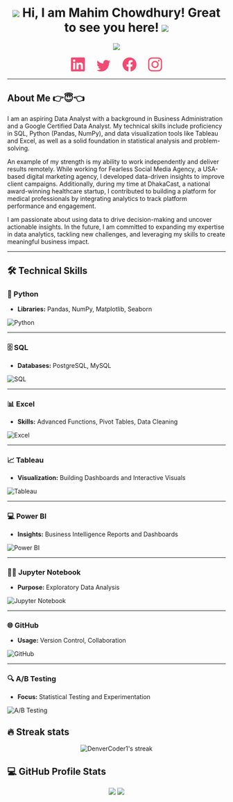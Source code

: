 <h1 align="center">
	<img src="https://media.giphy.com/media/KqTUO9OHgAW3jhp9JZ/giphy.gif" width="50">
	Hi, I am Mahim Chowdhury! Great to see you here!
	<img src="https://media.giphy.com/media/3ohhwMDyS6rv3sB8yI/giphy.gif" width="50">
</h1>

<!-- Typing Intro Section -->
<p align="center">
	<img src="https://readme-typing-svg.herokuapp.com?font=Ubuntu&size=25&duration=6000&color=F24A72&background=77BAFF00&center=true&vCenter=true&lines=I+am+a+data+analyst...">
</p>

<!-- Social icons section -->
<p align="center">
	<a href="https://www.linkedin.com/in/itstanmaymitra/"><img width="32px" target="_blank" alt="Linkedin" title="Linkedin" src="./images/linkedin.png"/></a>
	&#8287;&#8287;&#8287;&#8287;&#8287;
	<a href="https://twitter.com/itstanmaymitra"><img width="32px" target="_blank" alt="Twitter" title="Twitter" src="./images/twitter.png"/></a>
	&#8287;&#8287;&#8287;&#8287;&#8287;
	<a href="https://www.facebook.com/itstanmaymitra/" alt="Facebook" title="Facebook"><img width="32px" target="_blank" src="./images/facebook.png"/></a>
	&#8287;&#8287;&#8287;&#8287;&#8287;
	<a href="https://www.instagram.com/itstanmaymitra/"><img width="32px" target="_blank" alt="Instagram" title="Instagram" src="./images/instagram.png"></a>
</p>

<hr />

<!-- About Me Section -->
## About Me 👉😇👈
I am an aspiring Data Analyst with a background in Business Administration and a Google Certified Data Analyst. My technical skills include proficiency in SQL, Python (Pandas, NumPy), and data visualization tools like Tableau and Excel, as well as a solid foundation in statistical analysis and problem-solving.

An example of my strength is my ability to work independently and deliver results remotely. While working for Fearless Social Media Agency, a USA-based digital marketing agency, I developed data-driven insights to improve client campaigns. Additionally, during my time at DhakaCast, a national award-winning healthcare startup, I contributed to building a platform for medical professionals by integrating analytics to track platform performance and engagement.

I am passionate about using data to drive decision-making and uncover actionable insights. In the future, I am committed to expanding my expertise in data analytics, tackling new challenges, and leveraging my skills to create meaningful business impact.

<hr/>

<!-- Skills Section -->
## 🛠️ Technical Skills

### 🐍 Python  
- **Libraries:** Pandas, NumPy, Matplotlib, Seaborn

![Python](https://upload.wikimedia.org/wikipedia/commons/c/c3/Python-logo-notext.svg)

---

### 🗄️ SQL  
- **Databases:** PostgreSQL, MySQL

![SQL](https://upload.wikimedia.org/wikipedia/commons/8/87/Sql_data_base_with_logo.png)

---

### 📊 Excel  
- **Skills:** Advanced Functions, Pivot Tables, Data Cleaning

![Excel](https://upload.wikimedia.org/wikipedia/commons/8/86/Microsoft_Excel_2013-2019_logo.svg)

---

### 📈 Tableau  
- **Visualization:** Building Dashboards and Interactive Visuals

![Tableau](https://www.tableau.com/sites/default/files/pages/tableaulogo_highres.png)

---

### 💻 Power BI  
- **Insights:** Business Intelligence Reports and Dashboards

![Power BI](https://upload.wikimedia.org/wikipedia/commons/c/cf/New_Power_BI_Logo.svg)

---

### 🧑‍💻 Jupyter Notebook  
- **Purpose:** Exploratory Data Analysis

![Jupyter Notebook](https://upload.wikimedia.org/wikipedia/commons/3/38/Jupyter_logo.svg)

---

### 🌐 GitHub  
- **Usage:** Version Control, Collaboration

![GitHub](https://github.githubassets.com/images/modules/logos_page/GitHub-Mark.png)

---

### 🔍 A/B Testing  
- **Focus:** Statistical Testing and Experimentation

![A/B Testing](https://upload.wikimedia.org/wikipedia/commons/2/27/AB_Testing_logo.png)

## 🔥 Streak stats
<p align="center">
	<img title="🔥 Get streak stats for your profile at git.io/streak-stats" alt="DenverCoder1's streak" src="https://github-readme-streak-stats.herokuapp.com/?user=mahimchowdhury&theme=monokai-metallian&hide_border=true"/>
</p>

## 💻 GitHub Profile Stats
<p align="center">
	<img src="https://github-readme-stats.vercel.app/api?username=mahimchowdhury&show_icons=true&theme=monokai&bg_color=1F222E&title_color=F24A72&icon_color=F8D866&hide_border=true" width="48%">
	<img src="https://github-readme-stats.vercel.app/api/top-langs/?username=mahimchowdhury&layout=compact&theme=monokai&bg_color=1F222E&title_color=F24A72&icon_color=F8D866&hide_border=true" width="48%">
</p>
